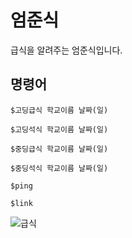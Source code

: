 # 엄준식
급식을 알려주는 엄준식입니다.

## 명령어
```
$고딩급식 학교이름 날짜(일)

$고딩석식 학교이름 날짜(일)

$중딩급식 학교이름 날짜(일)

$중딩석식 학교이름 날짜(일)

$ping

$link
```

![급식](https://user-images.githubusercontent.com/58897994/101783062-22556e00-3b3d-11eb-8c12-3b13cff9bb59.png)
